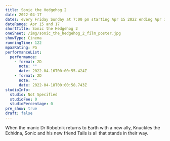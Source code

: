 ```yaml
---
title: Sonic the Hedgehog 2
date: 2022-04-17
dates: every Friday Sunday at 7:00 pm starting Apr 15 2022 ending Apr 17 2022
dateRange: Apr 15 and 17
shortTitle: Sonic the Hedgehog 2
oneSheet: /img/sonic_the_hedgehog_2_film_poster.jpg
showType: Cinema
runningTime: 122
mpaaRating: PG
performanceList:
  performance:
    - format: 2D
      note: ""
      date: 2022-04-16T00:00:55.424Z
    - format: 2D
      note: ""
      date: 2022-04-18T00:00:58.743Z
studioInfo:
  studio: Not Specified
  studioFee: 0
  studioPercentage: 0
pre_show: true
draft: false
---
```

When the manic Dr Robotnik returns to Earth with a new ally, Knuckles the Echidna, Sonic and his new friend Tails is all that stands in their way.
